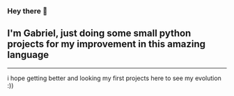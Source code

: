 ### Hey there 👋

## I'm Gabriel, just doing some small python projects for my improvement in this amazing language
-----------------------------------------------------------------------------------------------
 
i hope getting better and looking my first projects here to see my evolution :))

